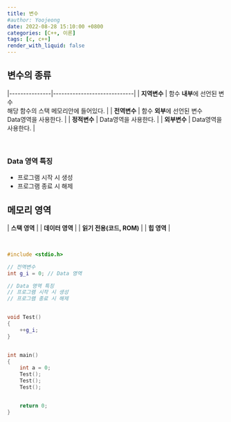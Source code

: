 ```yaml
---
title: 변수
#author: Yoojeong
date: 2022-08-28 15:10:00 +0800
categories: [C++, 이론]
tags: [c, c++]
render_with_liquid: false
---
```


## 변수의 종류  

|---------------|-----------------------------|
| **지역변수**  |  함수 **내부**에 선언된 변수<br/>해당 함수의 스택 메모리안에 들어있다.  |
| **전역변수**  |  함수 **외부**에 선언된 변수<br/>Data영역을 사용한다.  |
| **정적변수**  |  Data영역을 사용한다.  |
| **외부변수**  |  Data영역을 사용한다.  |

<br/>

### Data 영역 특징
* 프로그램 시작 시 생성
* 프로그램 종료 시 해제


## 메모리 영역  

| **스택 영역**              |
| **데이터 영역**            |
| **읽기 전용(코드, ROM)**   |
| **힙 영역**               |


<br/>

```cpp
#include <stdio.h>

// 전역변수
int g_i = 0; // Data 영역

// Data 영역 특징
// 프로그램 시작 시 생성
// 프로그램 종료 시 해제


void Test()
{
	++g_i;
}


int main()
{
	int a = 0;
	Test();
	Test();
	Test();


	return 0;
}
```

